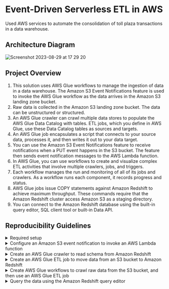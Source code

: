 # Event-Driven Serverless ETL in AWS
Used AWS services to automate the consolidation of toll plaza transactions in a data warehouse.

## Architecture Diagram

![Screenshot 2023-08-29 at 17 29 20](https://github.com/martins-jean/Event-Driven-Serverless-ETL-in-AWS/assets/118685801/729e6e8f-2662-4a56-82da-a90a5b956eb4)

## Project Overview
1. This solution uses AWS Glue workflows to manage the ingestion of data in a data warehouse. The Amazon S3 Event Notifications feature is used to invoke the AWS Glue workflow as the data arrives in the Amazon S3 landing zone bucket.
2. Raw data is collected in the Amazon S3 landing zone bucket. The data can be unstructured or structured.
3. An AWS Glue crawler can crawl multiple data stores to populate the AWS Glue Data Catalog with tables. ETL jobs, which you define in AWS Glue, use these Data Catalog tables as sources and targets.
4. An AWS Glue job encapsulates a script that connects to your source data, processes it, and then writes it out to your data target.
5. You can use the Amazon S3 Event Notifications feature to receive notifications when a PUT event happens in the S3 bucket. The feature then sends event notification messages to the AWS Lambda function.
6. In AWS Glue, you can use workflows to create and visualize complex ETL activities that involve multiple crawlers, jobs, and triggers.
7. Each workflow manages the run and monitoring of all of its jobs and crawlers. As a workflow runs each component, it records progress and status.
8. AWS Glue jobs issue COPY statements against Amazon Redshift to achieve maximum throughput. These commands require that the Amazon Redshift cluster access Amazon S3 as a staging directory.
9. You can connect to the Amazon Redshift database using the built-in query editor, SQL client tool or built-in Data API.

## Reproducibility Guidelines
<details>
  <summary>Required setup</summary>
  1. Download the query included in the "create_table.txt" file. <br>
  2. In S3, create a landing bucket and a staging bucket. <br>
  3. Create several Lambda functions using the boto3 Python code I uploaded above: <br>
  - "start_workflow_function.py" <br>
  - "toll_plaza_application.py" <br>
  4. Upload the "sample_data_toll_application.json" file manually to your landing bucket or run the "toll_plaza_application.py" Lambda function to automatically create and send randomly generated toll data to your landing bucket. <br>
  5. Create a Redshift cluster with the following configurations: <br>
  - Node type: dc2.large <br>
  - Number of nodes: 1 <br>
  6. Create a secret in the AWS Secrets Manager called tollclusterSecret associated with the Redshift cluster. <br>
  7. Create a VPC with the following configurations: <br>
  - IPv4 CIDR block: 10.0.0.0/16. <br>
  - Tenancy: default. <br>
  - No IPv6. <br>
  - 4 subnets and 5 route tables across two availability zones in the same region. <br>
  - DNS options: enable DNS hostnames and enable DNS resolution. <br>
  8. Create a Redshift security group with the following configurations: <br>
  - inbound rule type: Redhshift / source: custom 0.0.0.0/0 / description: Allow access to tcp port 5439. <br>
  - inbound rule type: All traffic / source: custom sg-00d547bf7a5580bab / description: Allow access to self SG. <br>
  - outbound rule type: All traffic / source: custom 0.0.0.0/0 / description: Allow all outbound traffic by default. <br>
  9. Create an IAMGlueServiceRole.
  10. Create a S3 crawler and an associated workflow that uses the S3 crawler. <br>
</details>

<details>
  <summary>Configure an Amazon S3 event notification to invoke an AWS Lambda function</summary>
  1. Click on your S3 staging bucket and go to the Properties tab. <br>
  2. Scroll down to Event Notifications and click on "create event notification". <br>
  3. Use the following configurations: <br>
  - Name: s3Events <br>
  - Suffix: .json <br>
  - Under Object Creation, choose Put. <br>
  - Under Destination, choose Lambda function. <br>
  - Select the "start_workflow_function" from the dropdown menu. <br>
  - Save the changes and finish this step.
</details>

<details>
  <summary>Create an AWS Glue crawler to read schema from Amazon Redshift</summary>
  1. Open Redshift and select the cluster you created earlier. <br>
  2. Copy the JDBC URL of your Redshift cluster. <br>
  3. Open the query editor inside your Redshift cluster. <br>
  4. Click "Connect to Database" and use the following configurations: <br>
  - Under Connection, choose "Create new connection" <br>
  - Under Authentication, choose Temporary credentials <br>
  - Under Cluster, select the one you created for this project <br>
  - Under Database name, type "toll_db" <br>
  - Under Database user, select "admin". <br>
  - Click connect and finish this step. <br>
  5. Under Resources on the left, make sure "toll_db" and "public" are selected. <br>
  6. Open the "create_table.txt" file and paste the content of the query to the query editor on the right. <br>
  7. Run the query and review that the table was created by checking it on the left side. <br>
  8. Navigate to the AWS Secrets Manager, click Secrets on the left and then click on the secret you created earlier. <br>
  9. Under Secret Value, click on "Retrieve secret value". <br>
  10. Copy the password and keep it available in a text editor. <br>
  11. Navigate to the AWS VPC console, click on the VPC you created earlier and then copy the ID one of the subnets that starts with database. <br>
  12. Navigate to AWS Glue and under Data Connections, create a connection with the following configurations: <br>
  - Name: redshift_conn. <br>
  - Connection type: JDBC. <br>
  - JDBC URL: the JDBC URL you copied from the Redshift cluster page. <br>
  - Credential type: Username and password. <br>
  - Username: admin. <br>
  - Password: the password you copied earlier. <br>
  - Expand Network Options, under VPC: the VPC you created earlier. <br>
  - Subnets: choose the subnet ID you copied earlier. <br>
  - Create the create connection. <br>
  13. In AWS Glue, under the Data Catalog section, select Crawlers. <br>
  14. Click Create Crawler and input the following configurations: <br>
  - Name: Redshift-Crawler. <br>
  - Data Source Configuration: Not yet. <br>
  - Click Add a data source and input the following configurations: <br>
  - Data Source: JDBC. <br>
  - Connection: redshift_conn. <br>
  - Include path: toll_db/public/%. <br>
  - Click add a JDBC source. <br>
  - Click Next. <br>
  - Choose the IAMGlueServiceRole. <br>
  - Click Next. <br>
  - Under Output Configuration, choose toll-raw-db as the target database. <br>
  - Under Crawler schedule, within Frequency choose On-demand. <br>
  - Click Next and then Create Crawler. <br>
  15. Refresh the crawler page and then run the crawler. <br>
  16. Once the status of the crawler run displays "completed", click on Data Catalog / Databases / Tables. <br>
  17. Review the two available tables and their respective classifications to finish this step.
</details>

<details>
  <summary>Create an AWS Glue ETL job to move data from an S3 bucket to Amazon Redshift</summary>
  1. Click ETL Jobs. <br>
  2. Use the following configurations to create the job and then click create: <br>
  - Visual with a source and target. <br>
  - Source: S3. <br>
  - Target: Amazon Redshift. <br>
  3. On the visual editor, click the S3 step and input the following: <br>
  - S3 source type: Data Catalog table. <br>
  - Database: toll-raw-db. <br>
  - Table: the one with the prefix "landing_bucket". <br>
  4. Under the second step in the visual editor, edit with these options: <br>
  - Choose bigint for the data type of transaction id and double for the transaction amount. <br>
  5. Under the last step in the visual editor, choose the following: <br>
  - Redshift access type: Glue Data Catalog tables. <br>
  - Database: toll-raw-db. <br>
  - Table: toll_db_public_toll_table. <br>
  - Expand Performance and Security, click Browse S3 and choose the staging bucket. <br>
  6. Under Job Details: <br>
  - Name: s3_to_redshift_job. <br>
  - IAM Role: IAMGlueServiceRole. <br>
  - Requested number of workers: 3. <br>
  - Generate job insights checked. <br>
  - Number of retries: 1. <br>
  - Job timeout: 15 minutes. <br>
  - Click save to finish this step. <br>
</details>

<details>
  <summary>Create AWS Glue workflows to crawl raw data from the S3 bucket, and then use an AWS Glue ETL job</summary>
  1. Under Data Integration and ETL in the AWS Glue main page, click Workflows (orchestration). <br>
  2. Create a new workflow with the following configurations: <br>
  - Name: redshift_workflow. <br>
  - Max concurrency: 2. <br>
  3. On the newly created workflow page, click add trigger: <br>
  - Choose add new. <br>
  - Name: redshift-workflows-start. <br>
  - Trigger type: on-demand. <br>
  4. On the workflow canvas, click add node: <br>
  - Under crawlers, select s3_crawler. <br>
  5. Click the s3_crawler node and add a trigger: <br>
  - Under add new, input the following name: s3-crawler-event. <br>
  - Trigger type: event. <br>
  - Trigger logic: start after ANY watched event. <br>
  6. On the workflow canvas, click on add node to the right: <br>
  - Under Jobs, select s3_to_redshift_job. <br>
  7. Review the process which starts with an S3 event notification, which starts an S3 crawler. Upon completion, the AWS Glue crawler event runs the s3_to_redshift_job. <br>
  8. Go to AWS Lambda, click on the toll_plaza_application function. <br>
  9. Configure a test event: <br>
  - Event name: TestEvent and then click save. <br>
  10. Click test and review the results to check if the upload of the randomly generated data was completed successfully. <br>
  11. Return to the Glue workflow page and wait until the workflow finishes running to complete this step. <br>
</details>

<details>
  <summary>Query the data using the Amazon Redshift query editor</summary>
  1. Navigate to the query editor page in your Redshift cluster and click on connect to database using the recent connection. <br>
  2. Use the ellipsis on the right of the toll_table to then select the preview data option. <br>
  3. You can now query the data as you wish via Redshift.
</details>

